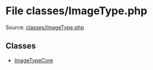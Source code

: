 File classes/ImageType.php
=========

Source: [classes/ImageType.php](https://github.com/PrestaShop/PrestaShop/blob/1.5.0.15/classes/ImageType.php)


Classes
-------

* [ImageTypeCore](class.ImageTypeCore.md)

